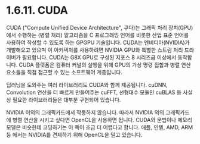 # 1.6.11. 	CUDA

  
CUDA \("Compute Unified Device Architecture", 쿠다\)는 그래픽 처리 장치\(GPU\)에서 수행하는 \(병렬 처리\) 알고리즘을 C 프로그래밍 언어를 비롯한 산업 표준 언어를 사용하여 작성할 수 있도록 하는 GPGPU 기술입니다. CUDA는 엔비디아\(NVIDIA\)가 개발해오고 있으며 이 아키텍처를 사용하려면 NVIDIA GPU와 특별한 스트림 처리 드라이버가 필요합니다. CUDA는 G8X GPU로 구성된 지포스 8 시리즈급 이상에서 동작합니다. CUDA 플랫폼은 컴퓨터 커널의 실행을 위해 GPU의 가상 명령 집합과 병렬 연산 요소들을 직접 접근할 수 있는 소프트웨어 계층입니다.

딥러닝을 도와주는 여러 라이브러리도 CUDA와 함께 제공됩니다. cuDNN, Convolution 연산을 더 빠르게 만들어주는 cuFFT, 선형대수 모듈인 cuBLAS 등 사실상 필요한 라이브러리들은 대부분 구현되어 있습니다.

NVIDIA 이외의 그래픽카드에서 작동하지 않습니다. 따라서 NVIDIA 외의 그래픽카드에 병렬 연산을 시키고 싶다면 OpenCL을 사용하면 됩니다. CUDA와 문법이나 메모리 모델은 비슷한데 코딩하기는 이 쪽이 조금 더 어렵다고 합니다. 애플, 인텔, AMD, ARM등 에서는 NVIDIA를 견제하기 위해 OpenCL을 밀고 있습니다.

